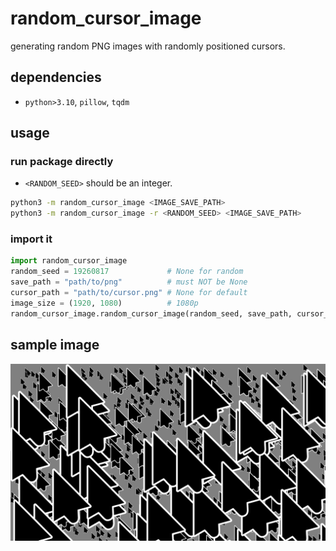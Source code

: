 # random_cursor_image
generating random PNG images with randomly positioned cursors.



## dependencies

- `python>3.10`, `pillow`, `tqdm`



## usage

### run package directly

- `<RANDOM_SEED>` should be an integer.

```bash
python3 -m random_cursor_image <IMAGE_SAVE_PATH>
python3 -m random_cursor_image -r <RANDOM_SEED> <IMAGE_SAVE_PATH>
```

### import it

```python
import random_cursor_image
random_seed = 19260817             # None for random
save_path = "path/to/png"          # must NOT be None
cursor_path = "path/to/cursor.png" # None for default
image_size = (1920, 1080)          # 1080p
random_cursor_image.random_cursor_image(random_seed, save_path, cursor_path, image_size)
```



## sample image

![](./sample_image.png)
